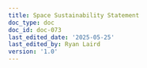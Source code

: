 ```yaml
---
title: Space Sustainability Statement
doc_type: doc
doc_id: doc-073
last_edited_date: '2025-05-25'
last_edited_by: Ryan Laird
version: '1.0'
---
```



